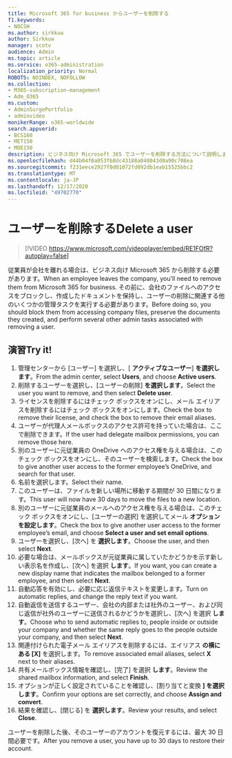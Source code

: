 ```yaml
---
title: Microsoft 365 for business からユーザーを削除する
f1.keywords:
- NOCSH
ms.author: sirkkuw
author: Sirkkuw
manager: scotv
audience: Admin
ms.topic: article
ms.service: o365-administration
localization_priority: Normal
ROBOTS: NOINDEX, NOFOLLOW
ms.collection:
- M365-subscription-management
- Adm_O365
ms.custom:
- AdminSurgePortfolio
- adminvideo
monikerRange: o365-worldwide
search.appverid:
- BCS160
- MET150
- MOE150
description: ビジネス向け Microsoft 365 でユーザーを削除する方法について説明します。
ms.openlocfilehash: d44b04f0a053fb8dc43188a048043d0a90c708ea
ms.sourcegitcommit: f231eece2927f0d01072fd092db1eab15525bbc2
ms.translationtype: MT
ms.contentlocale: ja-JP
ms.lasthandoff: 12/17/2020
ms.locfileid: "49702770"
---
```

# <a name="delete-a-user"></a><span data-ttu-id="36912-103">ユーザーを削除する</span><span class="sxs-lookup"><span data-stu-id="36912-103">Delete a user</span></span>

> [!VIDEO https://www.microsoft.com/videoplayer/embed/RE1FOfR?autoplay=false]

<span data-ttu-id="36912-104">従業員が会社を離れる場合は、ビジネス向け Microsoft 365 から削除する必要があります。</span><span class="sxs-lookup"><span data-stu-id="36912-104">When an employee leaves the company, you'll need to remove them from Microsoft 365 for business.</span></span> <span data-ttu-id="36912-105">その前に、会社のファイルへのアクセスをブロックし、作成したドキュメントを保持し、ユーザーの削除に関連する他のいくつかの管理タスクを実行する必要があります。</span><span class="sxs-lookup"><span data-stu-id="36912-105">Before doing so, you should block them from accessing company files, preserve the documents they created, and perform several other admin tasks associated with removing a user.</span></span>

## <a name="try-it"></a><span data-ttu-id="36912-106">演習</span><span class="sxs-lookup"><span data-stu-id="36912-106">Try it!</span></span>

1. <span data-ttu-id="36912-107">管理センターから [ユーザー] を選択し、[ **アクティブなユーザー**] **を選択します**。</span><span class="sxs-lookup"><span data-stu-id="36912-107">From the admin center, select **Users**, and choose **Active users**.</span></span>
1. <span data-ttu-id="36912-108">削除するユーザーを選択し、[ユーザーの削除] **を選択します**。</span><span class="sxs-lookup"><span data-stu-id="36912-108">Select the user you want to remove, and then select **Delete user**.</span></span>
1. <span data-ttu-id="36912-109">ライセンスを削除するにはチェック ボックスをオンにし、メール エイリアスを削除するにはチェック ボックスをオンにします。</span><span class="sxs-lookup"><span data-stu-id="36912-109">Check the box to remove their license, and check the box to remove their email aliases.</span></span>
1. <span data-ttu-id="36912-110">ユーザーが代理人メールボックスのアクセス許可を持っていた場合は、ここで削除できます。</span><span class="sxs-lookup"><span data-stu-id="36912-110">If the user had delegate mailbox permissions, you can remove those here.</span></span>
1. <span data-ttu-id="36912-111">別のユーザーに元従業員の OneDrive へのアクセス権を与える場合は、このチェック ボックスをオンにし、そのユーザーを検索します。</span><span class="sxs-lookup"><span data-stu-id="36912-111">Check the box to give another user access to the former employee’s OneDrive, and search for that user.</span></span>
1. <span data-ttu-id="36912-112">名前を選択します。</span><span class="sxs-lookup"><span data-stu-id="36912-112">Select their name.</span></span>
1. <span data-ttu-id="36912-113">このユーザーは、ファイルを新しい場所に移動する期間が 30 日間になります。</span><span class="sxs-lookup"><span data-stu-id="36912-113">This user will now have 30 days to move the files to a new location.</span></span>
1. <span data-ttu-id="36912-114">別のユーザーに元従業員のメールへのアクセス権を与える場合は、このチェック ボックスをオンにし、[ユーザーの選択] を選択してメール **オプションを設定します**。</span><span class="sxs-lookup"><span data-stu-id="36912-114">Check the box to give another user access to the former employee’s email, and choose **Select a user and set email options**.</span></span>
1. <span data-ttu-id="36912-115">ユーザーを選択し、[次へ] を **選択します**。</span><span class="sxs-lookup"><span data-stu-id="36912-115">Choose the user, and then select **Next**.</span></span>
1. <span data-ttu-id="36912-116">必要な場合は、メールボックスが元従業員に属していたかどうかを示す新しい表示名を作成し、[次へ] を選択 **します**。</span><span class="sxs-lookup"><span data-stu-id="36912-116">If you want, you can create a new display name that indicates the mailbox belonged to a former employee, and then select **Next**.</span></span>
1. <span data-ttu-id="36912-117">自動応答を有効にし、必要に応じ返信テキストを変更します。</span><span class="sxs-lookup"><span data-stu-id="36912-117">Turn on automatic replies, and change the reply text if you want.</span></span>
1. <span data-ttu-id="36912-118">自動返信を送信するユーザー、会社の内部または社外のユーザー、および同じ返信が社外のユーザーに送信されるかどうかを選択し、[次へ] を選択 **します**。</span><span class="sxs-lookup"><span data-stu-id="36912-118">Choose who to send automatic replies to, people inside or outside your company and whether the same reply goes to the people outside your company, and then select **Next**.</span></span>
1. <span data-ttu-id="36912-119">関連付けられた電子メール エイリアスを削除するには、エイリアス **の横にある [X]** を選択します。</span><span class="sxs-lookup"><span data-stu-id="36912-119">To remove associated email aliases, select **X** next to their aliases.</span></span>
1. <span data-ttu-id="36912-120">共有メールボックス情報を確認し、[完了] を選択 **します**。</span><span class="sxs-lookup"><span data-stu-id="36912-120">Review the shared mailbox information, and select **Finish**.</span></span>
1. <span data-ttu-id="36912-121">オプションが正しく設定されていることを確認し、[割り当てと変換 **] を選択します**。</span><span class="sxs-lookup"><span data-stu-id="36912-121">Confirm your options are set correctly, and choose **Assign and convert**.</span></span>
1. <span data-ttu-id="36912-122">結果を確認し、[閉じる] を **選択します**。</span><span class="sxs-lookup"><span data-stu-id="36912-122">Review your results, and select **Close**.</span></span>

<span data-ttu-id="36912-123">ユーザーを削除した後、そのユーザーのアカウントを復元するには、最大 30 日間必要です。</span><span class="sxs-lookup"><span data-stu-id="36912-123">After you remove a user, you have up to 30 days to restore their account.</span></span>
